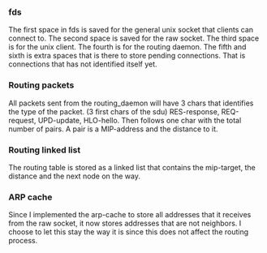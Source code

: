 ### fds
The first space in fds is saved for the general unix socket that clients can connect to.
The second space is saved for the raw socket.
The third space is for the unix client.
The fourth is for the routing daemon.
The fifth and sixth is extra spaces that is there to store pending connections. That is connections that has not identified itself yet. 

### Routing packets
All packets sent from the routing_daemon will have 3 chars that identifies the type of the packet. (3 first chars of the sdu) RES-response, REQ-request, UPD-update, HLO-hello. Then follows one char with the total number of pairs. A pair is a MIP-address and the distance to it. 

### Routing linked list
The routing table is stored as a linked list that contains the mip-target, the distance and the next node on the way. 


### ARP cache
Since I implemented the arp-cache to store all addresses that it receives from the raw socket, it now stores addresses that are not neighbors. I choose to let this stay the way it is since this does not affect the routing process.  
